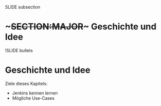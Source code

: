 SLIDE subsection
# ~~~SECTION:MAJOR~~~ Geschichte und Idee

!SLIDE bullets
# Geschichte und Idee
Ziele dieses Kapitels:
* Jenkins kennen lernen
* Mögliche Use-Cases
